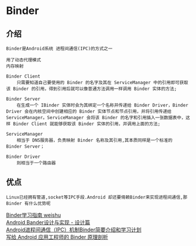 # Binder 

## 介绍

    Binder是Android系统 进程间通信(IPC)的方式之一
    
    用了动态代理模式
    内存映射

    Binder Client 
        只需要知道自己要使用的 Binder 的名字及其在 ServiceManager 中的引用即可获取该 Binder 的引用，得到引用后就可以像普通方法调用一样调用 Binder 实体的方法;

    Binder Server 
        在生成一个 IBinder 实体时会为其绑定一个名称并传递给 Binder Driver，Binder Driver 会在内核空间中创建相应的 Binder 实体节点和节点引用，并将引用传递给 ServiceManager。ServiceManager 会将该 Binder 的名字和引用插入一张数据表中，这样 Binder Client 就能够获取该 Binder 实体的引用，并调用上面的方法;

    ServiceManager 
        相当于 DNS服务器，负责映射 Binder 名称及其引用,其本质同样是一个标准的 Binder Server；

    Binder Driver 
        则相当于一个路由器

## 优点

    Linux已经拥有管道,socket等IPC手段.Android 却还要倚赖Binder来实现进程间通信,那Binder 有什么优势呢

    
[Binder学习指南 weishu](http://weishu.me/2016/01/12/binder-index-for-newer/)<br/>
[Android Bander设计与实现 - 设计篇](https://blog.csdn.net/universus/article/details/6211589)<br/>
[Android进程间通信（IPC）机制Binder简要介绍和学习计划](https://blog.csdn.net/luoshengyang/article/details/6618363)<br/>
[写给 Android 应用工程师的 Binder 原理剖析](https://zhuanlan.zhihu.com/p/35519585)<br/>
